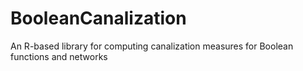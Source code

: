 # BooleanCanalization
An R-based library for computing canalization measures for Boolean functions and networks
